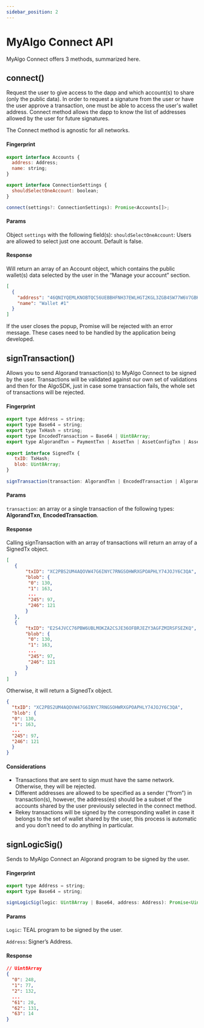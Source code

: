 ```yaml
---
sidebar_position: 2
---
```


# MyAlgo Connect API

MyAlgo Connect offers 3 methods, summarized here.

## connect()

Request the user to give access to the dapp and which account(s) to share (only the public data). 
In order to request a signature from the user or have the user approve a transaction, one must be able to access the user's wallet address. 
Connect method allows the dapp to know the list of addresses allowed by the user for future signatures.

The Connect method is agnostic for all networks.


#### Fingerprint

```jsx
export interface Accounts {
  address: Address;
  name: string;
}

export interface ConnectionSettings {
  shouldSelectOneAccount: boolean; 
}

connect(settings?: ConnectionSettings): Promise<Accounts[]>;
```

#### Params

Object `settings` with the following field(s):
`shouldSelectOneAccount`: Users are allowed to select just one account. Default is false.

#### Response

Will return an array of an Account object, which contains the public wallet(s) data selected by the user in the “Manage your account” section.

```json
[
  {
    "address": "46QNIYQEMLKNOBTQC56UEBBHFNH37EWLHGT2KGL3ZGB4SW77W6V7GBKPDY",
    "name": "Wallet #1"
  }
]
```

If the user closes the popup, Promise will be rejected with an error message. These cases need to be handled by the application being developed.

## signTransaction()

Allows you to send Algorand transaction(s) to MyAlgo Connect to be signed by the user.
Transactions will be validated against our own set of validations and then for the AlgoSDK, just in case some transaction fails, the whole set of transactions will be rejected.

#### Fingerprint

```jsx 
export type Address = string;
export type Base64 = string;
export type TxHash = string;
export type EncodedTransaction = Base64 | Uint8Array;
export type AlgorandTxn = PaymentTxn | AssetTxn | AssetConfigTxn | AssetCreateTxn | DestroyAssetTxn | FreezeAssetTxn | KeyRegTxn | ApplTxn;
 
export interface SignedTx {
   txID: TxHash;
   blob: Uint8Array;
}
 
signTransaction(transaction: AlgorandTxn | EncodedTransaction | AlgorandTxn[] | EncodedTransaction[]): Promise<SignedTx | SignerdTx[]>;
```

#### Params

`transaction`: an array or a single transaction of the following types: **AlgorandTxn**, **EncodedTransaction**.


#### Response

Calling signTransaction with an array of transactions will return an array of a SignedTx object. 

```json
[
   {
       "txID": "XC2PBS2UM4AQOVW47G6INYC7RNGSOHWRXGPOAPHLY74JOJY6C3QA",
       "blob": {
        "0": 130,
        "1": 163,
        ...
        "245": 97,
        "246": 121
       }
   },
   {
       "txID": "E2S4JVCC76PBW6UBLMOKZA2CSJE36OFBRJEZY3AGFZMIRSFSEZKQ",
       "blob": {
        "0": 130,
        "1": 163,
        ...
        "245": 97,
        "246": 121
       }
   }
]
```

Otherwise, it will return a SignedTx object.

```json
{
  "txID": "XC2PBS2UM4AQOVW47G6INYC7RNGSOHWRXGPOAPHLY74JOJY6C3QA",
  "blob": {
  "0": 130,
  "1": 163,
  ...
  "245": 97,
  "246": 121
  }
}
```

#### Considerations

* Transactions that are sent to sign must have the same network. Otherwise, they will be rejected.
* Different addresses are allowed to be specified as a sender (“from”) in transaction(s), however, the address(es) should be a subset of the accounts shared by the user previously selected in the connect method.
* Rekey transactions will be signed by the corresponding wallet in case it belongs to the set of wallet shared by the user, this process is automatic and you don’t need to do anything in particular.

## signLogicSig()

Sends to MyAlgo Connect an Algorand program to be signed by the user.

#### Fingerprint

```jsx
export type Address = string;
export type Base64 = string;

signLogicSig(logic: Uint8Array | Base64, address: Address): Promise<Uint8Array>;
```

#### Params
`Logic`:  TEAL program to be signed by the user.

`Address`: Signer’s Address.

#### Response


```json
// Uint8Array
{
  "0": 248,
  "1": 77,
  "2": 132,
  ...
  "61": 28,
  "62": 131,
  "63": 14
}
```

